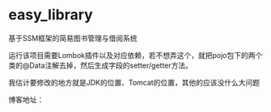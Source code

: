 # easy_library
 基于SSM框架的简易图书管理与借阅系统

运行该项目需要Lombok插件以及对应依赖，若不想弄这个，就把pojo包下的两个类的@Data注解去掉，然后生成字段的setter/getter方法。

我估计要修改的地方就是JDK的位置、Tomcat的位置，其他的应该没什么大问题

博客地址：
